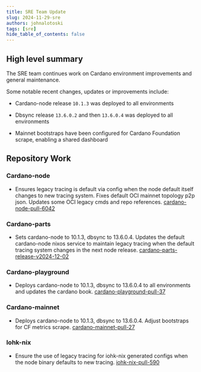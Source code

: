 ```yaml
---
title: SRE Team Update
slug: 2024-11-29-sre
authors: johnalotoski
tags: [sre]
hide_table_of_contents: false
---
```


## High level summary

The SRE team continues work on Cardano environment improvements and general maintenance.

Some notable recent changes, updates or improvements include:

* Cardano-node release `10.1.3` was deployed to all environments

* Dbsync release `13.6.0.2` and then `13.6.0.4` was deployed to all environments

* Mainnet bootstraps have been configured for Cardano Foundation scrape, enabling a shared dashboard

## Repository Work

### Cardano-node
* Ensures legacy tracing is default via config when the node default itself
  changes to new tracing system. Fixes default OCI mainnet topology p2p json.
  Updates some OCI legacy cmds and repo references.
  [cardano-node-pull-6042](https://github.com/IntersectMBO/cardano-node/pull/6042)

### Cardano-parts
* Sets cardano-node to 10.1.3, dbsync to 13.6.0.4. Updates the default
  cardano-node nixos service to maintain legacy tracing when the default tracing
  system changes in the next node release.
  [cardano-parts-release-v2024-12-02](https://github.com/input-output-hk/cardano-parts/releases/tag/v2024-12-02)

### Cardano-playground
* Deploys cardano-node to 10.1.3, dbsync to 13.6.0.4 to all environments and updates the cardano book.
  [cardano-playground-pull-37](https://github.com/input-output-hk/cardano-playground/pull/37)

### Cardano-mainnet
* Deploys cardano-node to 10.1.3, dbsync to 13.6.0.4. Adjust bootstraps for CF metrics scrape.
  [cardano-mainnet-pull-27](https://github.com/input-output-hk/cardano-mainnet/pull/27)

### Iohk-nix
* Ensure the use of legacy tracing for iohk-nix generated configs when the node binary defaults to new tracing.
  [iohk-nix-pull-590](https://github.com/input-output-hk/iohk-nix/pull/590)
